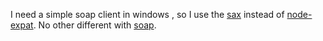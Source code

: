
I need a simple soap client in windows , so I use the [sax](http://github.com/isaacs/sax-js) instead of [node-expat](https://github.com/astro/node-expat).
No other different with [soap](http://github.com/milewise/node-soap).